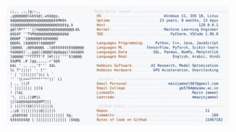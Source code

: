 <picture>
  <source srcset="https://raw.githubusercontent.com/mmazinjameel/mmazinjameel/main/dark_mode.svg?v=1752800181" media="(prefers-color-scheme: dark)">
  <img src="https://raw.githubusercontent.com/mmazinjameel/mmazinjameel/main/light_mode.svg?v=1752800181">
</picture>
